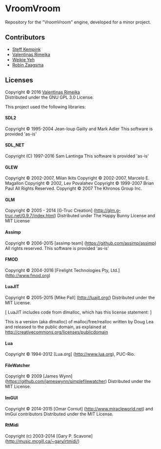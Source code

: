 # VroomVroom
Repository for the "VroomVroom" engine, developed for a minor project.

## Contributors
* [Steff Kempink](http://kempink.eu/)  
* [Valentinas Rimeika](https://twitter.com/vrimeika)  
* [Weikie Yeh](http://weikie.nl/)  
* [Robin Zaagsma](http://www.vadinci.net/)  


## Licenses
Copyright © 2016 [Valentinas Rimeika](https://twitter.com/vrimeika)  
Distributed under the GNU GPL 3.0 License.  

This project used the following libraries:  

#### SDL2
Copyright © 1995-2004 Jean-loup Gailly and Mark Adler
This software is provided 'as-is'

#### SDL_NET
Copyright (C) 1997-2016 Sam Lantinga
This software is provided 'as-is'

#### GLEW
Copyright © 2002-2007, Milan Ikits
Copyright © 2002-2007, Marcelo E. Magallon
Copyright © 2002, Lev Povalahev
Copyright © 1999-2007  Brian Paul   All Rights Reserved.
Copyright © 2007 The Khronos Group Inc.

#### GLM
Copyright © 2005 - 2014 [G-Truc Creation] (http://glm.g-truc.net/0.9.7/index.html)
Distributed under The Happy Bunny License and MIT License

#### Assimp
Copyright © 2006-2015 [assimp team] (https://github.com/assimp/assimp) All rights reserved.
This software is provided 'as-is'

#### FMOD
Copyright © 2004-2016 [Firelight Technologies Pty, Ltd.] (http://www.fmod.org)

#### LuaJIT
Copyright © 2005-2015 [Mike Pall] (http://luajit.org/)
Distributed under the MIT License.

[ LuaJIT includes code from dlmalloc, which has this license statement: ]

This is a version (aka dlmalloc) of malloc/free/realloc written by
Doug Lea and released to the public domain, as explained at
http://creativecommons.org/licenses/publicdomain

#### Lua
Copyright © 1994-2012 [Lua.org] (http://www.lua.org), PUC-Rio.

#### FileWatcher
Copyright © 2009 [James Wynn] (https://github.com/jameswynn/simplefilewatcher)
Distributed under the MIT License.

#### ImGUI
Copyright © 2014-2015 [Omar Cornut] (http://www.miracleworld.net) and ImGui contributors
Distributed under the MIT License.

#### RtMidi
Copyright (c) 2003-2014 [Gary P. Scavone] (http://music.mcgill.ca/~gary/rtmidi/)
